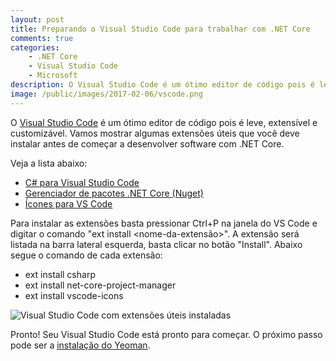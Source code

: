 ```yaml
---
layout: post
title: Preparando o Visual Studio Code para trabalhar com .NET Core
comments: true
categories: 
    - .NET Core
    - Visual Studio Code
    - Microsoft
description: O Visual Studio Code é um ótimo editor de código pois é leve, extensível e customizável. Vamos mostrar algumas extensões úteis que você deve instalar antes de começar a desenvolver software com .NET Core.
image: /public/images/2017-02-06/vscode.png
---
```


O [Visual Studio Code](https://code.visualstudio.com/) é um ótimo editor de código pois é leve, extensível e customizável. Vamos mostrar algumas extensões úteis que você deve instalar antes de começar a desenvolver software com .NET Core.

Veja a lista abaixo:

* [C# para Visual Studio Code](https://marketplace.visualstudio.com/items?itemName=ms-vscode.csharp)
* [Gerenciador de pacotes .NET Core (Nuget)](https://marketplace.visualstudio.com/items?itemName=ksubedi.net-core-project-manager)
* [Ícones para VS Code](https://marketplace.visualstudio.com/items?itemName=robertohuertasm.vscode-icons)

Para instalar as extensões basta pressionar Ctrl+P na janela do VS Code e digitar o comando "ext install &lt;nome-da-extensão&gt;". A extensão será listada na barra lateral esquerda, basta clicar no botão "Install". Abaixo segue o comando de cada extensão:

* ext install csharp
* ext install net-core-project-manager
* ext install vscode-icons

![Visual Studio Code com extensões úteis instaladas]({{site.baseurl}}/public/images/2017-02-06/vscode.png)

Pronto! Seu Visual Studio Code está pronto para começar. O próximo passo pode ser a [instalação do Yeoman]({{site.baseurl}}/preparando-o-windows-para-criar-sua-primeira-aplicacao-asp-net-core).




